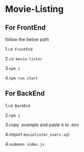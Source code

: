 # Movie-Listing

## For FrontEnd

follow the below path

1.`cd FrontEnd`

2.`cd movie-lister`

3.`npm i`

4.`npm run start`


## For BackEnd

1.`cd BackEnd`

2.`npm i`

3.copy .example and paste it to .env

4.import `movielister_users.sql`

4.`nodemon index.js`


